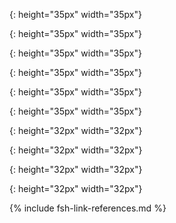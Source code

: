 

<!-- Gravity Confluence  -->
[Patient Stories]: (https://confluence.hl7.org/display/GRAV/Patient+Stories)
[Gravity Confluence Technology Pages]: https://confluence.hl7.org/display/GRAV/Technical+Workstream+Dashboard
[Gravity Project]:  https://confluence.hl7.org/display/GRAV/The+Gravity+Project

<!-- # Other IGs -->
[US Core Implementation Guide]: https://www.hl7.org/fhir/us/core/
[HL7 Structured Data Capture IG]: http://hl7.org/fhir/uv/sdc/STU3/extraction.html#structuremap-based-extraction
[Bulk Data exchange IG]: http://hl7.org/fhir/uv/bulkdata/

<!--# Technical IG Content -->
[SDOHCC Observation Screening Response]: StructureDefinition-SDOHCC-ObservationScreeningResponse.html
[SDOHCC Observation Assessment]: StructureDefinition-SDOHCC-ObservationAssessment.html
[SDOHCC ServiceRequest]: StructureDefinition-SDOHCC-ServiceRequest.html
[SDOHCC Task For Referral Management]: StructureDefinition-SDOHCC-TaskForReferralManagement.html
[SDOHCC Service Request]: StructureDefinition-SDOHCC-ServiceRequest.html
[SDOHCC Goal]: StructureDefinition-SDOHCC-Goal.html
[SDOHCC Procedure]: StructureDefinition-SDOHCC-Procedure.html
[SDOHCC Condition]: StructureDefinition-SDOHCC-Condition.html
[SDOHCC Consent]: StructureDefinition-SDOHCC-Consent.html

<!--# Document Sections -->
[Indirect Referral]: functional_use_cases.html#indirectreferral
[Indirect Referral Light]: functional_use_cases.html#indirectreferrallight
[Direct Referral]: functional_use_cases.html#directreferral
[Direct Referral Light]: functional_use_cases.html#directreferrallight
[Patient Workflow]: functional_use_cases.html#patientworkflow
[Survey Instrument Support]: survey_instrument_support.html
[Observations]: {{site.data.fhir.path}}observation.html
[Conditions]: {{site.data.fhir.path}}condition.html
[StructureMap]: {{site.data.fhir.path}}structuremap.html
[FHIR Mapping Language]: {{site.data.fhir.path}}mapping-language.html
[Exchange Workflow]: exchange_workflow.html
[Functional Use Cases]: functional_use_cases.html
[Capability Statements]: artifacts.html#capability-statements
[SDOHCC Task For Referral Management]: StructureDefinition-SDOHCC-TaskForReferralManagement.html
[SDOHCC ServiceRequest]: StructureDefinition-SDOHCC-ServiceRequest.html
[Gravity Project]:  https://confluence.hl7.org/display/GRAV/The+Gravity+Project
[US Core Implementation Guide]: https://www.hl7.org/fhir/us/core/
[Gravity Confluence Technology Pages]: https://confluence.hl7.org/display/GRAV/Technical+Workstream+Dashboard
[SDOHCCObservationAssessment]: StructureDefinition-SDOHCC-ObservationAssessment.html
[SDOH Clinical Care ImplementationGuide Resource]: ImplementationGuide-hl7.fhir.us.sdoh-clinicalcare.html
[Data Modeling Framework]: sdoh_clinical_care_background.html#data-modeling-framework
[Checking Task Status]: checking_task_status.html
[Privacy and Security]: privacy_and_security.html

<!--# Icons -->
[patienticon]: ./Patient.png
{: height="35px" width="35px"}

[providericon]: Provider.png
{: height="35px" width="35px"}

[cboicon]: CBO.png
{: height="35px" width="35px"}

[ccicon]: CC.png
{: height="35px" width="35px"}

[cpicon]: CoordinationPlatform.png
{: height="35px" width="35px"}

[ehricon]: EHR.png
{: height="35px" width="35px"}

[fhiricon]: fhir-32.png
{: height="32px" width="32px"}

[fhirserver]: FHIRServer.png
{: height="32px" width="32px"}

[fhirapplication]: FHIRApplication.png
{: height="32px" width="32px"}

[patientapp]: PatientApplication.png
{: height="32px" width="32px"}

{% include fsh-link-references.md %}
